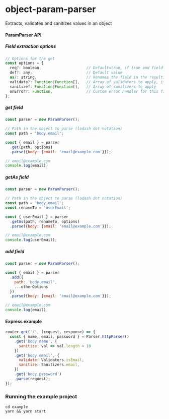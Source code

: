 # object-param-parser

Extracts, validates and sanitizes values in an object

#### ParamParser API

##### Field extraction options
```js
// Options for the get
const options = {
  req?: boolean,                    // Default=true, if true and field is not set the error handler is invoked
  def?: any,                        // Default value
  as?: string,                      // Renames the field in the resulting object
  validate?: Function|Function[],   // Array of validators to apply, if any one fails the error handler is invoked
  sanitize?: Function|Function[],   // Array of sanitizers to apply
  onError?: Function,               // Custom error handler for this field only
};
```

##### get field
```js
const parser = new ParamParser();

// Path in the object to parse (lodash dot notation)
const path = 'body.email';

const { email } = parser
  .get(path, options)
  .parse({body: {email: 'email@example.com'}});

// email@example.com
console.log(email);
```

##### getAs field
```js
const parser = new ParamParser();

// Path in the object to parse (lodash dot notation)
const path = 'body.email';
const renameTo = 'userEmail';

const { userEmail } = parser
  .getAs(path, renameTo, options)
  .parse({body: {email: 'email@example.com'}});

// email@example.com
console.log(userEmail);
```

##### add field
```js
const parser = new ParamParser();

const { email } = parser
  .add({
    path: 'body.email',
    ...otherOptions
  })
  .parse({body: {email: 'email@example.com'}});

// email@example.com
console.log(email);
```

#### Express example
```js
router.get('/', (request, response) => {
  const { name, email, password } = Parser.httpParser()
    .get('body.name', {
      sanitize: val => val.length < 10
    })
    .get('body.email', {
      validate: Validators.isEmail,
      sanitize: Sanitizers.email,
    })
    .get('body.password')
    .parse(request);
});
```


### Running the example project
```
cd example
yarn && yarn start
```

